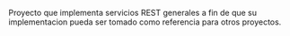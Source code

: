 Proyecto que implementa servicios REST generales a fin de que su implementacion pueda ser tomado como referencia para otros proyectos.





